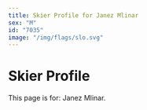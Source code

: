 ```yaml
---
title: Skier Profile for Janez Mlinar
sex: "M"
id: "7035"
image: "/img/flags/slo.svg" 
---
```


# Skier Profile

This page is for: Janez Mlinar.
    